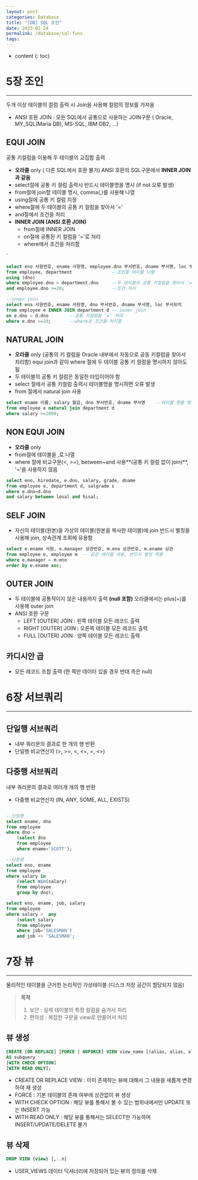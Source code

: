 ```yaml
---
layout: post
categories: Database
title: "[DB] SQL 조인"
date: 2023-02-24
permalink: /database/sql-func
tags:
---
```

* content
{: toc}


# 5장 조인

---

두개 이상 테이블의 컬럼 출력 시 Join을 사용해 컬럼의 정보를 가져옴
- ANSI 호환 JOIN : 모든 SQL에서 공통으로 사용하는 JOIN구문
    ( Oracle, MY_SQL(Maria DB), MS-SQL, IBM DB2, …)

## EQUI JOIN
공통 키컬럼을 이용해 두 테이블의 교집합 출력
- **오라클** only ( 다른 SQL에서 호환 불가) ANSI 호환의 SQL구문에서 **INNER JOIN과 같음**
- select절에 공통 키 컬럼 출력시 반드시 테이블명을 명시 (if not 오류 발생)
- from절에 join할 테이블 명시, comma(,)를 사용해 나열
- using절에 공통 키 컬럼 지정
- where절에 두 테이블의 공통 키 컬럼을 찾아서 '='
- and절에서 조건을 처리
- **INNER JOIN (ANSI 호환 JOIN)**
    - from절에 INNER JOIN
    - on절에 공통된 키 컬럼을 '='로 처리
    - where에서 조건을 처리함

`
```sql
select eno 사원번호, ename 사원명, employee.dno 부서번호, dname 부서명, loc 부서위치
from employee, department               --조인할 테이블 나열
using (dno)
where employee.dno = department.dno     --두 테이블의 공통 키컬럼을 찾아서 '=' 처리
and employee.dno >=20;                  --조건 처리

--inner join
select ena 사원번호, ename 사원명, dno 부서번호, dname 부서명, loc 부서위치
from employee e INNER JOIN department d -- inner join
on e.dno = d.dno        --공통 키컬럼을 '=' 처리
where e.dno >=20;       --where로 조건을 처리함

```

## NATURAL JOIN
- **오라클** only (공통의 키 컬럼을 Oracle 내부에서 자동으로 공동 키컬럼을 찾아서 처리함) equi join과 같이 where 절에 두 테이블 공통 키 컬럼을 명시하지 않아도 됨
- 두 테이블의 공통 키 컬럼은 동일한 타입이어야 함
- select 절에서 공통 키컬럼 출력시 테이블명을 명시하면 오류 발생
- from 절에서 natural join 사용

```sql
select ename 이름, salary 월급, dno 부서번호, dname 부서명    --테이블 명을 명시하면 안됨
from employee e natural join department d 
where salary >=2000;
```
## NON EQUI JOIN
- **오라클** only
- from절에 테이블을 ,로 나열
- where 절에 비교구문(<, >=), between~and 사용**(공통 키 컬럼 없이 join)**, '='을 사용하지 않음

```sql
select eno, hiredate, e.dno, salary, grade, dname
from employee e, department d, salgrade s
where e.dno=d.dno
and salary between losal and hisal;
```
## SELF JOIN
- 자신의 테이블(원본)을 가상의 테이블(원본을 복사한 테이블)에 join 반드시 별칭을 사용해 join, 상속관계 조회에 유용함
```sql
select e.ename 사원, e.manager 상관번호, m.eno 상관번호, m.ename 상관 
from employee e, employee m  -- 같은 테이블 사용, 반드시 별칭 적용
where e.manager = m.eno
order by e.ename asc;
```
## OUTER JOIN
- 두 테이블에 공통적이지 않은 내용까지 출력 **(null 포함)** 오라클에서는 plus(+)를 사용해 outer join
- ANSI 호환 구문
    - LEFT [OUTER] JOIN : 왼쪽 테이블 모든 레코드 출력
    - RIGHT [OUTER] JOIN : 오른쪽 테이블 모든 레코드 출력
    - FULL [OUTER] JOIN : 양쪽 테이블 모든 레코드 출력

## 카디시안 곱
- 모든 레코드 조합 출력 (한 쪽만 데이터 있을 경우 반대 측은 null)


# 6장 서브쿼리
---
## 단일행 서브쿼리
- 내부 쿼리문의 결과로 한 개의 행 반환
- 단일행 비교연산자 (>, >=, <, <=, =, <>)

## 다중행 서브쿼리
내부 쿼리문의 결과로 여러개 개의 행 반환
- 다중행 비교연산자 (IN, ANY, SOME, ALL, EXISTS)

```sql

--단일행
select ename, dno
from employee
where dno = 
	(select dno
	from employee
	where ename='SCOTT');

--다중행
select eno, ename
from employee
where salary in 
	(select min(salary)
	from employee
	group by dno);

select eno, ename, job, salary
from employee
where salary < 	any 
	(select salary
	from employee
	where job='SALESMAN')
	and job <> 'SALESMAN';
```

# 7장 뷰
---

물리적인 테이블을 근거한 논리적인 가상테이블 (디스크 저장 공간이 할당되지 않음)

> **목적**
> 1. 보안 : 실제 테이블의 특정 컬럼을 숨겨서 처리
> 2. 편의성 : 복잡한 구문을 view로 만들어서 처리


## 뷰 생성
```sql
CREATE [OR REPLACE] [FORCE | NOFORCE] VIEW view_name [(alias, alias, alias, ...)] 
AS subquery 
[WITH CHECK OPTION] 
[WITH READ ONLY];
```

- CREATE OR REPLACE VIEW : 이미 존재하는 뷰에 대해서 그 내용을 새롭게 변경하여 재 생성
- FORCE : 기본 테이블의 존재 여부에 상관없이 뷰 생성
- WITH CHECK OPTION : 해당 뷰를 통해서 볼 수 있는 범위내에서만 UPDATE 또는 INSERT 가능
- WITH READ ONLY : 해당 뷰를 통해서는 SELECT만 가능하며 INSERT/UPDATE/DELETE 불가


## 뷰 삭제
```sql
DROP VIEW {view} [,..n]
```
- USER_VIEWS 데이터 딕셔너리에 저장되어 있는 뷰의 정의를 삭제

